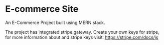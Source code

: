# E-commerce Site
An E-Commerce Project built using MERN stack.

The project has integrated stripe gateway. Create your own keys for stripe, for more information about and stripe keys visit: https://stripe.com/docs/js
